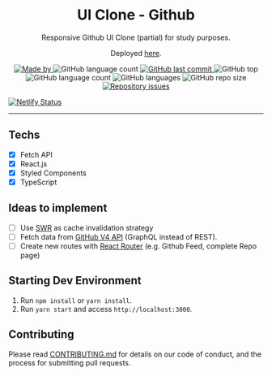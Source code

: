<h1 align="center">
UI Clone - Github
</h1>

<p align="center">Responsive Github UI Clone (partial) for study purposes.</p>
<p align="center">Deployed <a href="https://githubui-clone.netlify.app">here</a>.</p>

<p align="center">

  <a href="https://www.linkedin.com/in/andremorpanini/" target="_blank" rel="noopener noreferrer">
    <img alt="Made by" src="https://img.shields.io/badge/made%20by-Morpa%20-%23FF9000">
  </a>

  <img alt="GitHub language count" src="https://img.shields.io/github/package-json/v/morpa/GithubUI-Clone.svg">

  <a href="https://github.com/morpa/GithubUI-Clone/commits/master">

  <img alt="GitHub last commit" src="https://img.shields.io/github/last-commit/morpa/GithubUI-Clone.svg?color=red">
  </a>

<img alt="GitHub top" src="https://img.shields.io/github/languages/top/morpa/GithubUI-Clone.svg?color=yellow">

<img alt="GitHub language count" src="https://img.shields.io/github/languages/count/morpa/GithubUI-Clone.svg?color=lightgrey">

<img alt="GitHub languages" src="https://img.shields.io/github/languages/code-size/morpa/GithubUI-Clone.svg">

<img alt="GitHub repo size" src="https://img.shields.io/github/repo-size/morpa/GithubUI-Clone.svg?color=blueviolet">

<a href="https://github.com/morpa/GithubUI-Clone/issues">
    <img alt="Repository issues" src="https://img.shields.io/github/issues/morpa/GoBarber-API-V2?color=%23FF9000">
  </a>

</p>

[![Netlify Status](https://api.netlify.com/api/v1/badges/1b858c21-80b0-4ef8-888c-1e98ef3cc7de/deploy-status)](https://app.netlify.com/sites/githubui-clone/deploys)

<hr>

## Techs

- [x] Fetch API
- [x] React.js
- [x] Styled Components
- [x] TypeScript

## Ideas to implement

- [ ] Use [SWR](https://swr.vercel.app/) as cache invalidation strategy
- [ ] Fetch data from [GitHub V4 API](https://docs.github.com/en/graphql) (GraphQL instead of REST).
- [ ] Create new routes with [React Router](https://reactrouter.com/web/guides/quick-start) (e.g. Github Feed, complete Repo page)

## Starting Dev Environment

1. Run `npm install` or `yarn install`.<br />
2. Run `yarn start` and access `http://localhost:3000`.<br />

## Contributing

Please read [CONTRIBUTING.md](CONTRIBUTING.md) for details on our code of conduct, and the process for submitting pull requests.
